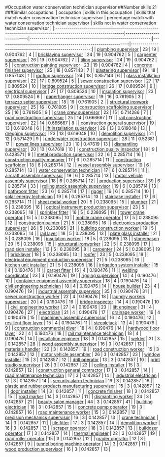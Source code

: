 #Occupation water conservation technician supervisor
##Number skills 21
###Similar occupations:
| occupation                                                                                                      |   skills in this occupation |   skills that match water conservation technician supervisor |   percentage match with water conservation technician supervisor |   skills not in water conservation technician supervisor |
|:----------------------------------------------------------------------------------------------------------------|----------------------------:|-------------------------------------------------------------:|-----------------------------------------------------------------:|---------------------------------------------------------:|
| [plumbing supervisor](plumbing_supervisor.md)                                                                   |                          23 |                                                           19 |                                                         0.904762 |                                                        4 |
| [bricklaying supervisor](bricklaying_supervisor.md)                                                             |                          24 |                                                           19 |                                                         0.904762 |                                                        5 |
| [carpenter supervisor](carpenter_supervisor.md)                                                                 |                          26 |                                                           19 |                                                         0.904762 |                                                        7 |
| [tiling supervisor](tiling_supervisor.md)                                                                       |                          24 |                                                           19 |                                                         0.904762 |                                                        5 |
| [construction painting supervisor](construction_painting_supervisor.md)                                         |                          23 |                                                           19 |                                                         0.904762 |                                                        4 |
| [concrete finisher supervisor](concrete_finisher_supervisor.md)                                                 |                          25 |                                                           18 |                                                         0.857143 |                                                        7 |
| [plastering supervisor](plastering_supervisor.md)                                                               |                          19 |                                                           18 |                                                         0.857143 |                                                        1 |
| [roofing supervisor](roofing_supervisor.md)                                                                     |                          24 |                                                           18 |                                                         0.857143 |                                                        6 |
| [glass installation supervisor](glass_installation_supervisor.md)                                               |                          22 |                                                           17 |                                                         0.809524 |                                                        5 |
| [sewer construction supervisor](sewer_construction_supervisor.md)                                               |                          27 |                                                           17 |                                                         0.809524 |                                                       10 |
| [bridge construction supervisor](bridge_construction_supervisor.md)                                             |                          26 |                                                           17 |                                                         0.809524 |                                                        9 |
| [electrical supervisor](electrical_supervisor.md)                                                               |                          27 |                                                           17 |                                                         0.809524 |                                                       10 |
| [insulation supervisor](insulation_supervisor.md)                                                               |                          23 |                                                           17 |                                                         0.809524 |                                                        6 |
| [paperhanger supervisor](paperhanger_supervisor.md)                                                             |                          19 |                                                           16 |                                                         0.761905 |                                                        3 |
| [terrazzo setter supervisor](terrazzo_setter_supervisor.md)                                                     |                          18 |                                                           16 |                                                         0.761905 |                                                        2 |
| [structural ironwork supervisor](structural_ironwork_supervisor.md)                                             |                          25 |                                                           16 |                                                         0.761905 |                                                        9 |
| [construction scaffolding supervisor](construction_scaffolding_supervisor.md)                                   |                          25 |                                                           16 |                                                         0.761905 |                                                        9 |
| [crane crew supervisor](crane_crew_supervisor.md)                                                               |                          22 |                                                           15 |                                                         0.714286 |                                                        7 |
| [road construction supervisor](road_construction_supervisor.md)                                                 |                          25 |                                                           14 |                                                         0.666667 |                                                       11 |
| [rail construction supervisor](rail_construction_supervisor.md)                                                 |                          22 |                                                           14 |                                                         0.666667 |                                                        8 |
| [construction general supervisor](construction_general_supervisor.md)                                           |                          19 |                                                           13 |                                                         0.619048 |                                                        6 |
| [lift installation supervisor](lift_installation_supervisor.md)                                                 |                          26 |                                                           13 |                                                         0.619048 |                                                       13 |
| [dredging supervisor](dredging_supervisor.md)                                                                   |                          23 |                                                           13 |                                                         0.619048 |                                                       10 |
| [demolition supervisor](demolition_supervisor.md)                                                               |                          21 |                                                           12 |                                                         0.571429 |                                                        9 |
| [underwater construction supervisor](underwater_construction_supervisor.md)                                     |                          28 |                                                           11 |                                                         0.52381  |                                                       17 |
| [power lines supervisor](power_lines_supervisor.md)                                                             |                          23 |                                                           10 |                                                         0.47619  |                                                       13 |
| [dismantling supervisor](dismantling_supervisor.md)                                                             |                          20 |                                                           10 |                                                         0.47619  |                                                       10 |
| [construction quality inspector](construction_quality_inspector.md)                                             |                          18 |                                                            9 |                                                         0.428571 |                                                        9 |
| [metal production supervisor](metal_production_supervisor.md)                                                   |                          22 |                                                            6 |                                                         0.285714 |                                                       16 |
| [construction quality manager](construction_quality_manager.md)                                                 |                          17 |                                                            6 |                                                         0.285714 |                                                       11 |
| [construction scaffolder](construction_scaffolder.md)                                                           |                          18 |                                                            6 |                                                         0.285714 |                                                       12 |
| [vessel assembly supervisor](vessel_assembly_supervisor.md)                                                     |                          19 |                                                            6 |                                                         0.285714 |                                                       13 |
| [water conservation technician](water_conservation_technician.md)                                               |                          17 |                                                            6 |                                                         0.285714 |                                                       11 |
| [aircraft assembly supervisor](aircraft_assembly_supervisor.md)                                                 |                          19 |                                                            6 |                                                         0.285714 |                                                       13 |
| [motor vehicle assembly supervisor](motor_vehicle_assembly_supervisor.md)                                       |                          18 |                                                            6 |                                                         0.285714 |                                                       12 |
| [production supervisor](production_supervisor.md)                                                               |                          39 |                                                            6 |                                                         0.285714 |                                                       33 |
| [rolling stock assembly supervisor](rolling_stock_assembly_supervisor.md)                                       |                          19 |                                                            6 |                                                         0.285714 |                                                       13 |
| [bathroom fitter](bathroom_fitter.md)                                                                           |                          23 |                                                            6 |                                                         0.285714 |                                                       17 |
| [rigger](rigger.md)                                                                                             |                          16 |                                                            6 |                                                         0.285714 |                                                       10 |
| [solar energy technician](solar_energy_technician.md)                                                           |                          19 |                                                            6 |                                                         0.285714 |                                                       13 |
| [staircase installer](staircase_installer.md)                                                                   |                          17 |                                                            6 |                                                         0.285714 |                                                       11 |
| [sheet metal worker](sheet_metal_worker.md)                                                                     |                          20 |                                                            5 |                                                         0.238095 |                                                       15 |
| [plumber](plumber.md)                                                                                           |                          21 |                                                            5 |                                                         0.238095 |                                                       16 |
| [optical instrument production supervisor](optical_instrument_production_supervisor.md)                         |                          23 |                                                            5 |                                                         0.238095 |                                                       18 |
| [sprinkler fitter](sprinkler_fitter.md)                                                                         |                          16 |                                                            5 |                                                         0.238095 |                                                       11 |
| [tower crane operator](tower_crane_operator.md)                                                                 |                          15 |                                                            5 |                                                         0.238095 |                                                       10 |
| [mobile crane operator](mobile_crane_operator.md)                                                               |                          17 |                                                            5 |                                                         0.238095 |                                                       12 |
| [construction painter](construction_painter.md)                                                                 |                          21 |                                                            5 |                                                         0.238095 |                                                       16 |
| [electronics production supervisor](electronics_production_supervisor.md)                                       |                          26 |                                                            5 |                                                         0.238095 |                                                       21 |
| [building construction worker](building_construction_worker.md)                                                 |                          19 |                                                            5 |                                                         0.238095 |                                                       14 |
| [rail layer](rail_layer.md)                                                                                     |                          18 |                                                            5 |                                                         0.238095 |                                                       13 |
| [plate glass installer](plate_glass_installer.md)                                                               |                          21 |                                                            5 |                                                         0.238095 |                                                       16 |
| [insulation worker](insulation_worker.md)                                                                       |                          18 |                                                            5 |                                                         0.238095 |                                                       13 |
| [stonemason](stonemason.md)                                                                                     |                          20 |                                                            5 |                                                         0.238095 |                                                       15 |
| [structural ironworker](structural_ironworker.md)                                                               |                          22 |                                                            5 |                                                         0.238095 |                                                       17 |
| [road sign installer](road_sign_installer.md)                                                                   |                          13 |                                                            5 |                                                         0.238095 |                                                        8 |
| [carpenter](carpenter.md)                                                                                       |                          24 |                                                            5 |                                                         0.238095 |                                                       19 |
| [bricklayer](bricklayer.md)                                                                                     |                          18 |                                                            5 |                                                         0.238095 |                                                       13 |
| [roofer](roofer.md)                                                                                             |                          23 |                                                            5 |                                                         0.238095 |                                                       18 |
| [electrical equipment production supervisor](electrical_equipment_production_supervisor.md)                     |                          21 |                                                            5 |                                                         0.238095 |                                                       16 |
| [kitchen unit installer](kitchen_unit_installer.md)                                                             |                          21 |                                                            5 |                                                         0.238095 |                                                       16 |
| [irrigation system installer](irrigation_system_installer.md)                                                   |                          15 |                                                            4 |                                                         0.190476 |                                                       11 |
| [carpet fitter](carpet_fitter.md)                                                                               |                          15 |                                                            4 |                                                         0.190476 |                                                       11 |
| [welding coordinator](welding_coordinator.md)                                                                   |                          23 |                                                            4 |                                                         0.190476 |                                                       19 |
| [rigging supervisor](rigging_supervisor.md)                                                                     |                          14 |                                                            4 |                                                         0.190476 |                                                       10 |
| [container equipment assembly supervisor](container_equipment_assembly_supervisor.md)                           |                          18 |                                                            4 |                                                         0.190476 |                                                       14 |
| [civil engineering technician](civil_engineering_technician.md)                                                 |                          18 |                                                            4 |                                                         0.190476 |                                                       14 |
| [house builder](house_builder.md)                                                                               |                          23 |                                                            4 |                                                         0.190476 |                                                       19 |
| [industrial assembly supervisor](industrial_assembly_supervisor.md)                                             |                          35 |                                                            4 |                                                         0.190476 |                                                       31 |
| [sewer construction worker](sewer_construction_worker.md)                                                       |                          22 |                                                            4 |                                                         0.190476 |                                                       18 |
| [laundry workers supervisor](laundry_workers_supervisor.md)                                                     |                          20 |                                                            4 |                                                         0.190476 |                                                       16 |
| [bridge inspector](bridge_inspector.md)                                                                         |                          14 |                                                            4 |                                                         0.190476 |                                                       10 |
| [civil engineering worker](civil_engineering_worker.md)                                                         |                          27 |                                                            4 |                                                         0.190476 |                                                       23 |
| [lift engineer](lift_engineer.md)                                                                               |                          31 |                                                            4 |                                                         0.190476 |                                                       27 |
| [electrician](electrician.md)                                                                                   |                          21 |                                                            4 |                                                         0.190476 |                                                       17 |
| [drainage worker](drainage_worker.md)                                                                           |                          19 |                                                            4 |                                                         0.190476 |                                                       15 |
| [machinery assembly supervisor](machinery_assembly_supervisor.md)                                               |                          16 |                                                            4 |                                                         0.190476 |                                                       12 |
| [resilient floor layer](resilient_floor_layer.md)                                                               |                          15 |                                                            4 |                                                         0.190476 |                                                       11 |
| [steeplejack](steeplejack.md)                                                                                   |                          13 |                                                            4 |                                                         0.190476 |                                                        9 |
| [construction commercial diver](construction_commercial_diver.md)                                               |                          18 |                                                            4 |                                                         0.190476 |                                                       14 |
| [hardwood floor layer](hardwood_floor_layer.md)                                                                 |                          22 |                                                            4 |                                                         0.190476 |                                                       18 |
| [rail maintenance technician](rail_maintenance_technician.md)                                                   |                          18 |                                                            4 |                                                         0.190476 |                                                       14 |
| [installation engineer](installation_engineer.md)                                                               |                          18 |                                                            3 |                                                         0.142857 |                                                       15 |
| [welder](welder.md)                                                                                             |                          31 |                                                            3 |                                                         0.142857 |                                                       28 |
| [wood assembly supervisor](wood_assembly_supervisor.md)                                                         |                          16 |                                                            3 |                                                         0.142857 |                                                       13 |
| [materials handler](materials_handler.md)                                                                       |                          22 |                                                            3 |                                                         0.142857 |                                                       19 |
| [road construction worker](road_construction_worker.md)                                                         |                          15 |                                                            3 |                                                         0.142857 |                                                       12 |
| [motor vehicle assembler](motor_vehicle_assembler.md)                                                           |                          26 |                                                            3 |                                                         0.142857 |                                                       23 |
| [window installer](window_installer.md)                                                                         |                          15 |                                                            3 |                                                         0.142857 |                                                       12 |
| [drill operator](drill_operator.md)                                                                             |                          13 |                                                            3 |                                                         0.142857 |                                                       10 |
| [print studio supervisor](print_studio_supervisor.md)                                                           |                          26 |                                                            3 |                                                         0.142857 |                                                       23 |
| [ceiling installer](ceiling_installer.md)                                                                       |                          15 |                                                            3 |                                                         0.142857 |                                                       12 |
| [construction general contractor](construction_general_contractor.md)                                           |                          17 |                                                            3 |                                                         0.142857 |                                                       14 |
| [road maintenance technician](road_maintenance_technician.md)                                                   |                          17 |                                                            3 |                                                         0.142857 |                                                       14 |
| [industrial electrician](industrial_electrician.md)                                                             |                          17 |                                                            3 |                                                         0.142857 |                                                       14 |
| [security alarm technician](security_alarm_technician.md)                                                       |                          19 |                                                            3 |                                                         0.142857 |                                                       16 |
| [plastic and rubber products manufacturing supervisor](plastic_and_rubber_products_manufacturing_supervisor.md) |                          15 |                                                            3 |                                                         0.142857 |                                                       12 |
| [door installer](door_installer.md)                                                                             |                          14 |                                                            3 |                                                         0.142857 |                                                       11 |
| [concrete finisher](concrete_finisher.md)                                                                       |                          18 |                                                            3 |                                                         0.142857 |                                                       15 |
| [road marker](road_marker.md)                                                                                   |                          14 |                                                            3 |                                                         0.142857 |                                                       11 |
| [dismantling worker](dismantling_worker.md)                                                                     |                          24 |                                                            3 |                                                         0.142857 |                                                       21 |
| [beauty salon manager](beauty_salon_manager.md)                                                                 |                          44 |                                                            3 |                                                         0.142857 |                                                       41 |
| [building electrician](building_electrician.md)                                                                 |                          18 |                                                            3 |                                                         0.142857 |                                                       15 |
| [concrete pump operator](concrete_pump_operator.md)                                                             |                          19 |                                                            3 |                                                         0.142857 |                                                       16 |
| [road maintenance worker](road_maintenance_worker.md)                                                           |                          15 |                                                            3 |                                                         0.142857 |                                                       12 |
| [precision mechanics supervisor](precision_mechanics_supervisor.md)                                             |                          16 |                                                            3 |                                                         0.142857 |                                                       13 |
| [crane technician](crane_technician.md)                                                                         |                          14 |                                                            3 |                                                         0.142857 |                                                       11 |
| [tile fitter](tile_fitter.md)                                                                                   |                          17 |                                                            3 |                                                         0.142857 |                                                       14 |
| [demolition worker](demolition_worker.md)                                                                       |                          16 |                                                            3 |                                                         0.142857 |                                                       13 |
| [scraper operator](scraper_operator.md)                                                                         |                          16 |                                                            3 |                                                         0.142857 |                                                       13 |
| [bulldozer operator](bulldozer_operator.md)                                                                     |                          17 |                                                            3 |                                                         0.142857 |                                                       14 |
| [thermal engineer](thermal_engineer.md)                                                                         |                          22 |                                                            3 |                                                         0.142857 |                                                       19 |
| [road roller operator](road_roller_operator.md)                                                                 |                          15 |                                                            3 |                                                         0.142857 |                                                       12 |
| [grader operator](grader_operator.md)                                                                           |                          12 |                                                            3 |                                                         0.142857 |                                                        9 |
| [tunnel boring machine operator](tunnel_boring_machine_operator.md)                                             |                          14 |                                                            3 |                                                         0.142857 |                                                       11 |
| [wood production supervisor](wood_production_supervisor.md)                                                     |                          16 |                                                            3 |                                                         0.142857 |                                                       13 |
